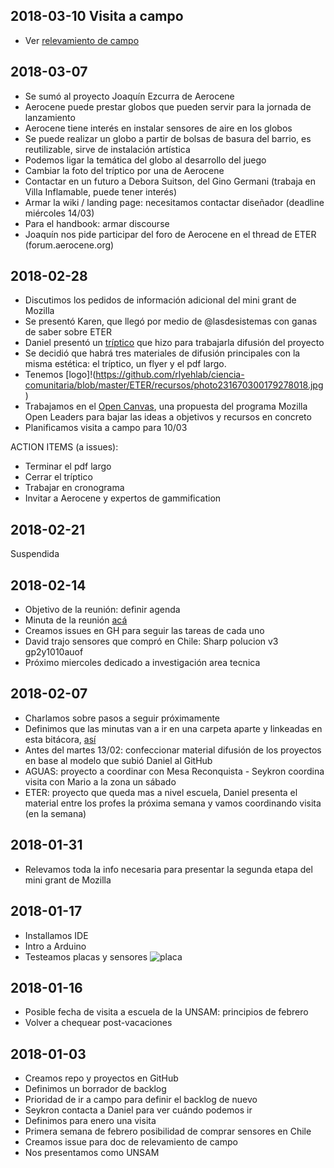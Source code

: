 ## 2018-03-10 Visita a campo
- Ver [relevamiento de campo](https://github.com/rlyehlab/eter/blob/master/recursos/relevamientocampo.md)

## 2018-03-07
- Se sumó al proyecto Joaquín Ezcurra de Aerocene
- Aerocene puede prestar globos que pueden servir para la jornada de lanzamiento
- Aerocene tiene interés en instalar sensores de aire en los globos
- Se puede realizar un globo a partir de bolsas de basura del barrio, es reutilizable, sirve de instalación artística
- Podemos ligar la temática del globo al desarrollo del juego
- Cambiar la foto del tríptico por una de Aerocene
- Contactar en un futuro a Debora Suitson, del Gino Germani (trabaja en Villa Inflamable, puede tener interés)
- Armar la wiki / landing page: necesitamos contactar diseñador (deadline miércoles 14/03)
- Para el handbook: armar discourse
- Joaquín nos pide participar del foro de Aerocene en el thread de ETER (forum.aerocene.org)

## 2018-02-28

- Discutimos los pedidos de información adicional del mini grant de Mozilla
- Se presentó Karen, que llegó por medio de @lasdesistemas con ganas de saber sobre ETER
- Daniel presentó un [tríptico](https://github.com/rlyehlab/ciencia-comunitaria/blob/master/ETER/recursos/eter.pdf) que hizo para trabajarla difusión del proyecto
- Se decidió que habrá tres materiales de difusión principales con la misma estética: el tríptico, un flyer y el pdf largo.
- Tenemos [logo]!(https://github.com/rlyehlab/ciencia-comunitaria/blob/master/ETER/recursos/photo231670300179278018.jpg)
- Trabajamos en el [Open Canvas](https://thessaly.github.io/ETER_MozOL/), una propuesta del programa Mozilla Open Leaders para bajar las ideas a objetivos y recursos en concreto
- Planificamos visita a campo para 10/03

ACTION ITEMS (a issues):
- Terminar el pdf largo
- Cerrar el tríptico
- Trabajar en cronograma
- Invitar a Aerocene y expertos de gammification

## 2018-02-21

Suspendida

## 2018-02-14

- Objetivo de la reunión: definir agenda
- Minuta de la reunión [acá](https://github.com/rlyehlab/ciencia-comunitaria/blob/master/ETER/minutas/14022018.md)
- Creamos issues en GH para seguir las tareas de cada uno
- David trajo sensores que compró en Chile: Sharp polucion v3  gp2y1010auof
- Próximo miercoles dedicado a investigación area tecnica

## 2018-02-07

- Charlamos sobre pasos a seguir próximamente
- Definimos que las minutas van a ir en una carpeta aparte y linkeadas en esta bitácora, [así](https://github.com/rlyehlab/ciencia-comunitaria/blob/master/ETER/minutas/07022018.md)
- Antes del martes 13/02: confeccionar material difusión de los proyectos en base al modelo que subió Daniel al GitHub
- AGUAS: proyecto a coordinar con Mesa Reconquista - Seykron coordina visita con Mario a la zona un sábado
- ETER: proyecto que queda mas a nivel escuela, Daniel presenta el material entre los profes la próxima semana y vamos coordinando visita (en la semana)


## 2018-01-31

- Relevamos toda la info necesaria para presentar la segunda etapa del mini grant de Mozilla

## 2018-01-17

- Installamos IDE
- Intro a Arduino
- Testeamos placas y sensores
![placa](https://github.com/rlyehlab/ciencia-comunitaria/blob/master/ETER/fotos/arduino.jpg)



## 2018-01-16   

- Posible fecha de visita a escuela de la UNSAM: principios de febrero
- Volver a chequear post-vacaciones

## 2018-01-03

- Creamos repo y proyectos en GitHub
- Definimos un borrador de backlog
- Prioridad de ir a campo para definir el backlog de nuevo
- Seykron contacta a Daniel para ver cuándo podemos ir
- Definimos para enero una visita
- Primera semana de febrero posibilidad de comprar sensores en Chile
- Creamos issue para doc de relevamiento de campo
- Nos presentamos como UNSAM
